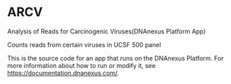 # ARCV
Analysis of Reads for Carcinogenic Viruses(DNAnexus Platform App)

Counts reads from certain viruses in UCSF 500 panel

This is the source code for an app that runs on the DNAnexus Platform.
For more information about how to run or modify it, see
https://documentation.dnanexus.com/.
<!-- /dx-header -->

<!--
What does this app do?
This app maps paired reads from a BAM file to viral reference genomes and gives statistics on output.

What data are required for this app to run?
This app requires a BAM file previously mapped to the human reference genome (usually hg19),
a reference genome sequence fasta of viral genomes, and a bed file with the position information of specific viral genes found in the viral reference sequences in the fasta file.                                                                                                                                                    

The reference genome currently used contains *complete* viral genomes from Refseq or Genbank as well as HPV genomes from the HPV PaVe consortium.
Genomes downloaded from Refseq or Genbank have their accession IDs included in the sequence name.
There is only one sequence per HPV type, ie there is only one HPV30 sequence present.
The reference genome only contains viruses that are detected in the UCSF500 panel and their close relatives.
The reference genome doesn't contain any bacterial genomes.

The bed file with gene annotations is specific for each viral sequence in the fasta file. If you decide to use a different viral sequence in the fasta, you will have to change the gene bed file.
If the reference genome is changed, when selecting sequences please note that many GenBank sequences are of poor quality or are contaminated.

What does this app output?
Outputs the following files:
1. BAM file mapped to reference viral genome.
2. Bed file with coverage information.
3. Tsv file with summarized coverage statistics
4. Tsv file with summarized read information
5. Tsv file with coverage details by gene and virus
6. Tsv summary file with combined outputs of the above files (combined_annot_res_tsv)

This app performs the following steps:

Extracts unmapped reads with samtools.
Mapping with bwa mem to the viral reference genome.
Sorting with samtools sort.
Annotating viral reads using bedtools genomecov to get viral sequence coverage and depth statistics.
Annotating viral reads using bedtools coverage and custom scripts to get gene coverage information.




OPTIONS
•	count_cutoff: viruses that have a read count lower than this number will not be included in the report files. Default setting is 10. Change to 1 include all viruses detected regardless of read count.
•	mapq_filter: Excludes reads with mapq score below this cutoff value. Default is 10. A value of 0 means no filtering is applied.
•	bwa_advanced_options: Advanced command line options that will be supplied directly to the 'bwa mem' execution.


Reference fasta file:

The reference file currently contains 109 HPV sequences, HTLV1, HTLV2, HTLV3, 13 Hepatitis C sequences, 4 Hepatitis B sequences, one HHV4 sequence (EBV) and one HHV8 sequence.
The 109 HPV sequences (and gene annotations) were downloaded from https://pave.niaid.nih.gov/explore/reference_genomes/human_genomes

Table of sequences, subtypes, accession numbers, and sources:
https://docs.google.com/spreadsheets/d/1ilaGChfKWYNSgCmRu-fkmer-Omko7pnTtQN12p6iiPY/edit?usp=sharing
This table is also in my DNANexus project in Reference_data_viral_detection> fasta_reference_sequences> reference_viral_sequences_source.tsv





Gene reference bed file:

The gene positions were annotated based on the data available in Refseq or Genbank (or PaVE consortium in the case of HPV types). The gene annotations are specific per each sequence in the fasta file, so if you edit the fasta file, make sure you edit the bed file as well!


Description of probe set
There are 1069 viral probes in the current set. Each probe is 60 bp long.
The current probe set in the UCSF500 panel was designed by the lab of Charles Chiu. “I designed the probes using the MSSPE algorithm was developed in my laboratory (https://www.nature.com/articles/s41564-019-0637-9). They were not designed to be specific for individual viral species but were designed as highly conserved probes to broadly capture as many divergent viral sequences as possible. The annotation on the probes means that the probe sequences was derived from the HPV16 or HPV18 genome, for instance, but does not mean that the probe sequences are specific for that viral genome. The specificity should be provided by the sequence that is recovered.”

Using blast, I have made a table showing what viral species, if any, the probes map to. These
were run against any viral sequence in GenBank.
https://docs.google.com/spreadsheets/d/1bHP7e3b9mpkxZI8CqQdLP5WyupDgDnwyNUp5exz5rLk/edit?usp=sharing

Because there are multiple sequences in GenBank for each viral species, the percent identity of a species to a probe varies with the sequence. The min_ident column contains the % identity for the sequence with the lowest % identity of all the sequences for that virus species. Please note that the quality of sequences in GenBank varies widely and most sequences are not validated.



-->
